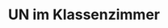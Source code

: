 ---
title: "UN im Klassenzimmer"
textDE: "UN im Klassenzimmer gibt jungen Menschen die Möglichkeit, internationale Zusammenarbeit, politische Prozesse und die Ziele der Vereinten Nationen in der Praxis kennenzulernen. Studierende werden zu Teamerinnen und Teamern ausgebildet und vermitteln in den Schulen die Module.

Mit UN im Klassenzimmer vermittelt die DGVN auf spielerische Art und Weise grundlegendes Wissen über die Arbeit und Ziele der Vereinten Nationen. In drei Modulen können sich Schulklassen mit den Arbeitsweisen der UN vertraut machen und in die Rolle von Diplomatinnen und Diplomaten schlüpfen. Begleitet werden die Module durch ausgebildete Teamerinnen und Teamer der DGVN, die sich meist im Studium oder der Berufsausbildung befinden und großes Interesse an Politik und den Vereinten Nationen haben. Interessierte Schulen und zukünftige Teamerinnen und Teamer können sich bei der DGVN und den Regionalkoordinationen melden."
textEn: "UN in the Class Room gives young students the opportunity to gain practical knowledge about international relations, political processes and the goals of the United Nations. Students are trained to be team leaders and teach the modules in schools.

Through UN in the Class Room, UNA Germany is providing basic knowledge about the work and goals of the United Nations in a playful and accessible way. In three modules, student groups can learn about the work of the UN and take the roles of diplomates. The modules are conducted by team leaders that are trained by UNA Germany, are usually either university students or doing an apprenticeship and have shown great interest in politics and the United Nations in the past. Schools interested in participating and young people aspiring to become team leaders should contact UNA Germany and their regional coordinators."
---